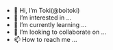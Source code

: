 - 👋 Hi, I’m Toki(@boitoki)
- 👀 I’m interested in ...
- 🌱 I’m currently learning ...
- 💞️ I’m looking to collaborate on ...
- 📫 How to reach me ...

<!---
boitoki/boitoki is a ✨ special ✨ repository because its `README.md` (this file) appears on your GitHub profile.
You can click the Preview link to take a look at your changes.
--->
